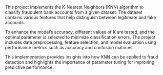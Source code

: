 This project implements the K-Nearest Neighbors (KNN) algorithm to classify fraudulent bank accounts from a given dataset. The dataset contains various features that help distinguish between legitimate and fake accounts.

To enhance the model’s accuracy, different values of K are tested, and the optimal parameter is selected to minimize classification errors. The project includes data preprocessing, feature selection, and model evaluation using performance metrics such as accuracy and confusion matrices.

This implementation provides insights into how KNN can be applied to fraud detection and highlights the importance of parameter tuning for improving predictive performance.
